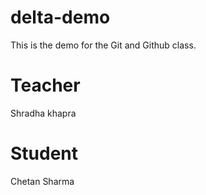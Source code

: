 # delta-demo
This is the demo for the Git and Github class.

# Teacher
Shradha khapra

# Student 
Chetan Sharma